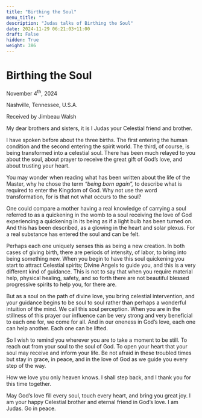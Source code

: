 ```yaml
---
title: "Birthing the Soul"
menu_title: ""
description: "Judas talks of Birthing the Soul"
date: 2024-11-29 06:21:03+11:00
draft: False
hidden: True
weight: 386
---
```

# Birthing the Soul

November 4<sup>th</sup>, 2024

Nashville, Tennessee, U.S.A.

Received by Jimbeau Walsh  

My dear brothers and sisters, it is I Judas your Celestial friend and brother. 
 
I have spoken before about the three births. The first entering the human condition and the second entering the spirit world. The third, of course, is being transformed into a celestial soul. There has been much relayed to you about the soul, about prayer to receive the great gift of God’s love, and about trusting your heart. 
    
You may wonder when reading what has been written about the life of the Master, why he chose the term *“being born again”,* to describe what is required to enter the Kingdom of God.  Why not use the word transformation, for is that not what occurs to the soul? 

One could compare a mother having a real knowledge of carrying a soul referred to as a quickening in the womb to a soul receiving the love of God experiencing a quickening in its being as if a light bulb has been turned on. And this has been described, as a glowing in the heart and solar plexus. For a real substance has entered the soul and can be felt. 

Perhaps each one uniquely senses this as being a new creation. In both cases of giving birth, there are periods of intensity, of labor, to bring into being something new.  When you begin to have this soul quickening you start to attract Celestial spirits; Divine Angels to guide you, and this is a very different kind of guidance. This is not to say that when you require material help, physical healing, safety, and so forth there are not beautiful blessed progressive spirits to help you, for there are. 

But as a soul on the path of divine love, you bring celestial intervention, and your guidance begins to be soul to soul rather than perhaps a wonderful intuition of the mind. We call this soul perception. When you are in the stillness of this prayer our influence can be very strong and very beneficial to each one for, we come for all.  And in our oneness in God’s love, each one can help another. Each one can be lifted. 
 
So I wish to remind you wherever you are to take a moment to be still. To reach out from your soul to the soul of God. To open your heart that your soul may receive and inform your life. Be not afraid in these troubled times but stay in grace, in peace, and in the love of God as we guide you every step of the way. 
 
How we love you only heaven knows. I shall step back, and I thank you for this time together. 
   
May God’s love fill every soul, touch every heart, and bring you great joy. I am your happy Celestial brother and eternal friend in God’s love. I am Judas. Go in peace.